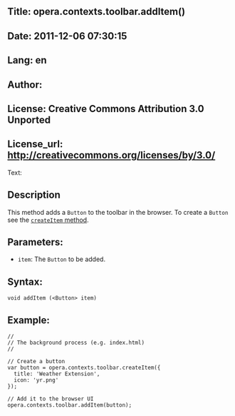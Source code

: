 Title: opera.contexts.toolbar.addItem()
----
Date: 2011-12-06 07:30:15
----
Lang: en
----
Author: 
----
License: Creative Commons Attribution 3.0 Unported
----
License_url: http://creativecommons.org/licenses/by/3.0/
----
Text:

<h2>Description</h2>

<p>This method adds a <code>Button</code> to the toolbar in the browser. To create a <code>Button</code> see the <a href="/articles/view/extensions-api-toolbar-createItem"><code>createItem</code> method</a>.</p>

<h2>Parameters:</h2>

<ul>
    <li><code>item</code>: The <code>Button</code> to be added.</li>
</ul>

<h2>Syntax:</h2>

<p><code>void addItem (&lt;Button&gt; item)</code></p>

<h2>Example:</h2>

<pre><code>//
// The background process (e.g. index.html)
//

// Create a button
var button = opera.contexts.toolbar.createItem({
  title: &#39;Weather Extension&#39;,
  icon: &#39;yr.png&#39;
});

// Add it to the browser UI
opera.contexts.toolbar.addItem(button);</code></pre>


